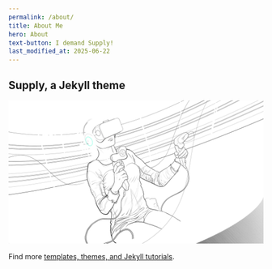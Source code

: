 ```yaml
---
permalink: /about/
title: About Me
hero: About
text-button: I demand Supply!
last_modified_at: 2025-06-22
---
```

## Supply, a Jekyll theme

<img class="w-100" src="/images/templates/jekyll/Supply-temp.png" alt="Supply template preview">

Find more [templates, themes, and Jekyll tutorials](https://jekyllrb.com/resources/).
